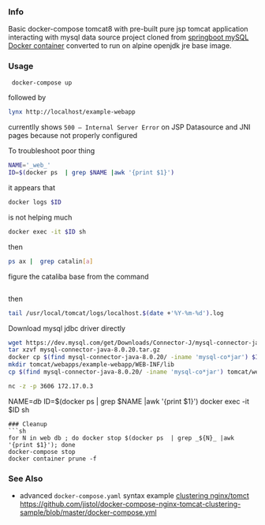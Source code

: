 ### Info

Basic docker-compose tomcat8 with pre-built pure jsp tomcat application interacting with mysql data source project cloned from
[springboot mySQL Docker container](https://github.com/dmulligan/docker-example-tomcat-mysql) converted to run on alpine openjdk jre base image.

### Usage

```sh
 docker-compose up
```
followed by
```sh
lynx http://localhost/example-webapp
```

currentlly shows `500 – Internal Server Error` on JSP Datasource and JNI  pages because not properly configured

To troubleshoot poor thing

```sh
NAME='_web_'
ID=$(docker ps  | grep $NAME |awk '{print $1}')
```
it appears that
```sh
docker logs $ID
```
is not helping much

```sh
docker exec -it $ID sh
```

then
```sh
ps ax |  grep catalin[a]
```
figure the cataliba base from the command
```sh
```
then
```sh
tail /usr/local/tomcat/logs/localhost.$(date +'%Y-%m-%d').log
```

Download mysql jdbc driver directly
```sh
wget https://dev.mysql.com/get/Downloads/Connector-J/mysql-connector-java-8.0.20.tar.gz
tar xzvf mysql-connector-java-8.0.20.tar.gz
docker cp $(find mysql-connector-java-8.0.20/ -iname 'mysql-co*jar') $ID:/usr/local/tomcat/lib
mkdir tomcat/webapps/example-webapp/WEB-INF/lib
cp $(find mysql-connector-java-8.0.20/ -iname 'mysql-co*jar') tomcat/webapps/example-webapp/WEB-INF/lib/

```

```sh
nc -z -p 3606 172.17.0.3
```
NAME=_db_
ID=$(docker ps  | grep $NAME |awk '{print $1}')
docker exec -it $ID sh
```
### Cleanup
```sh
for N in web db ; do docker stop $(docker ps  | grep _${N}_ |awk '{print $1}'); done
docker-compose stop
docker container prune -f
```


### See Also

 * advanced `docker-compose.yaml` syntax example [clustering nginx/tomct](https://github.com/jistol/docker-compose-nginx-tomcat-clustering-sample/blob/master/docker-compose.yml)
https://github.com/jistol/docker-compose-nginx-tomcat-clustering-sample/blob/master/docker-compose.yml
